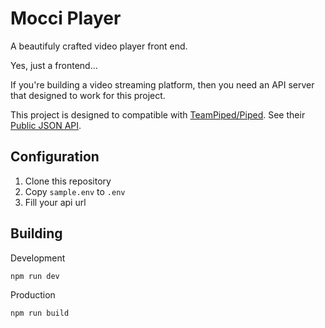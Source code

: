 # Mocci Player
A beautifuly crafted video player front end. 

Yes, just a frontend...

If you're building a video streaming platform, then you need an API server that designed to work for this project. 

This project is designed to compatible with [TeamPiped/Piped](https://github.com/TeamPiped/Piped). See their [Public JSON API](https://docs.piped.video/docs/api-documentation/). 

## Configuration
1. Clone this repository
2. Copy `sample.env` to `.env`
3. Fill your api url

## Building
Development
```bash
npm run dev
```

Production
```
npm run build
```
